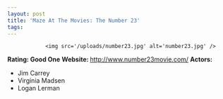 ```yaml
---
layout: post
title: 'Maze At The Movies: The Number 23'
tags:
---
```



                <img src='/uploads/number23.jpg' alt='number23.jpg' />
<p><strong>Rating: Good One</strong>
<strong>Website: </strong><a href="http://www.number23movie.com/"><a href="http://www.number23movie.com/">http://www.number23movie.com/</a></a>
<strong>Actors: </strong></p>
<ul>
    <li>Jim Carrey</li>
    <li>Virginia Madsen</li>
    <li>Logan Lerman</li>
</ul>
